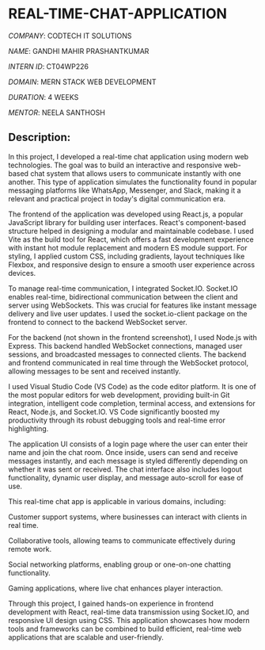 # REAL-TIME-CHAT-APPLICATION

*COMPANY*: CODTECH IT SOLUTIONS

*NAME*: GANDHI MAHIR PRASHANTKUMAR

*INTERN ID*: CT04WP226

*DOMAIN*: MERN STACK WEB DEVELOPMENT

*DURATION*: 4 WEEKS

*MENTOR*: NEELA SANTHOSH

## Description:

In this project, I developed a real-time chat application using modern web technologies. The goal was to build an interactive and responsive web-based chat system that allows users to communicate instantly with one another. This type of application simulates the functionality found in popular messaging platforms like WhatsApp, Messenger, and Slack, making it a relevant and practical project in today's digital communication era.

The frontend of the application was developed using React.js, a popular JavaScript library for building user interfaces. React's component-based structure helped in designing a modular and maintainable codebase. I used Vite as the build tool for React, which offers a fast development experience with instant hot module replacement and modern ES module support. For styling, I applied custom CSS, including gradients, layout techniques like Flexbox, and responsive design to ensure a smooth user experience across devices.

To manage real-time communication, I integrated Socket.IO. Socket.IO enables real-time, bidirectional communication between the client and server using WebSockets. This was crucial for features like instant message delivery and live user updates. I used the socket.io-client package on the frontend to connect to the backend WebSocket server.

For the backend (not shown in the frontend screenshot), I used Node.js with Express. This backend handled WebSocket connections, managed user sessions, and broadcasted messages to connected clients. The backend and frontend communicated in real time through the WebSocket protocol, allowing messages to be sent and received instantly.

I used Visual Studio Code (VS Code) as the code editor platform. It is one of the most popular editors for web development, providing built-in Git integration, intelligent code completion, terminal access, and extensions for React, Node.js, and Socket.IO. VS Code significantly boosted my productivity through its robust debugging tools and real-time error highlighting.

The application UI consists of a login page where the user can enter their name and join the chat room. Once inside, users can send and receive messages instantly, and each message is styled differently depending on whether it was sent or received. The chat interface also includes logout functionality, dynamic user display, and message auto-scroll for ease of use.

This real-time chat app is applicable in various domains, including:

Customer support systems, where businesses can interact with clients in real time.

Collaborative tools, allowing teams to communicate effectively during remote work.

Social networking platforms, enabling group or one-on-one chatting functionality.

Gaming applications, where live chat enhances player interaction.

Through this project, I gained hands-on experience in frontend development with React, real-time data transmission using Socket.IO, and responsive UI design using CSS. This application showcases how modern tools and frameworks can be combined to build efficient, real-time web applications that are scalable and user-friendly.

